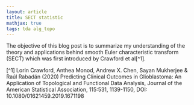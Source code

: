 ```yaml
---
layout: article
title: SECT statistic
mathjax: true
tags: tda alg_topo 
---
```


The objective of this blog post is to summarize my understanding of the theory and applications behind smooth Euler characteristic transform (SECT) which was first introduced by Crawford et al[^1].




















[^1] Lorin Crawford, Anthea Monod, Andrew X. Chen, Sayan Mukherjee & Raúl Rabadán (2020) Predicting Clinical Outcomes in Glioblastoma: An Application of Topological and Functional Data Analysis, Journal of the American Statistical Association, 115:531, 1139-1150, DOI: 10.1080/01621459.2019.1671198








